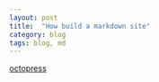 ```yaml
---
layout: post
title:  "How build a markdown site"
category: blog
tags: blog, md
---
```



[octopress][octopress]

[octopress]: http://octopress.org/